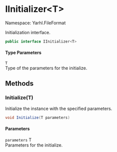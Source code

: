 # IInitializer&lt;T&gt;

Namespace: Yarhl.FileFormat

Initialization interface.

```csharp
public interface IInitializer<T>
```

#### Type Parameters

`T`<br/> Type of the parameters for the initialize.

## Methods

### **Initialize(T)**

Initialize the instance with the specified parameters.

```csharp
void Initialize(T parameters)
```

#### Parameters

`parameters` T<br/> Parameters for the initialize.
